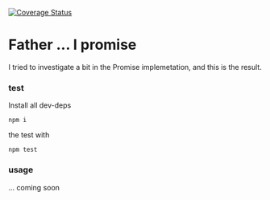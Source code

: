 [![Coverage Status](https://coveralls.io/repos/github/fedeghe/father/badge.svg?branch=master)](https://coveralls.io/github/fedeghe/father?branch=master)


# Father ... I promise  

I tried to investigate a bit in the Promise implemetation, and this is the result. 

### test

Install all dev-deps

```
npm i
```

the test with  

```
npm test
```



### usage

 ... coming soon